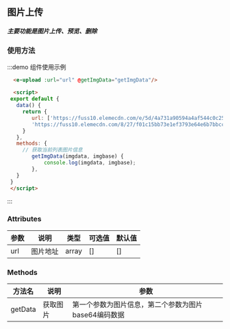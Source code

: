 ## 图片上传

##### 主要功能是图片上传、预览、删除

### 使用方法
:::demo 组件使用示例

```html
  <e-upload :url="url" @getImgData="getImgData"/>
  
  <script>
 export default {
   data() {
     return {
        url: ['https://fuss10.elemecdn.com/e/5d/4a731a90594a4af544c0c25941171jpeg.jpeg', 
        'https://fuss10.elemecdn.com/8/27/f01c15bb73e1ef3793e64e6b7bbccjpeg.jpeg']
     }
   },
   methods: {
     // 获取当前列表图片信息
        getImgData(imgdata, imgbase) {
            console.log(imgdata, imgbase);
        },
   }
 }
 </script>
```

:::

### Attributes

| 参数      | 说明    | 类型      | 可选值       | 默认值   |
|---------- |-------- |---------- |-------------  |-------- |
| url     | 图片地址   | array  |   []           |    []     |

### Methods

| 方法名      | 说明    | 参数    |
|---------- |-------- |---------- |
| getData    | 获取图片   |  第一个参数为图片信息，第二个参数为图片base64编码数据  |

